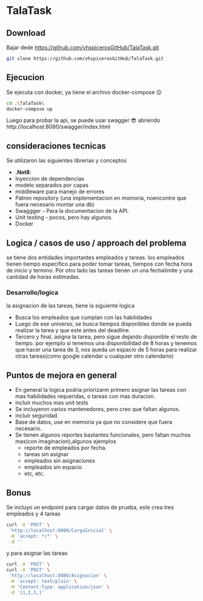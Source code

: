 # TalaTask


## Download
Bajar dede https://github.com/vhspicerosGitHub/TalaTask.git

```bash
git clone https://github.com/vhspicerosGitHub/TalaTask.git
```

## Ejecucion

Se ejecuta con docker, ya tiene el archivo docker-compose 😉

 ```bash
 cd .\TalaTask\
 docker-compose up

```

Luego para probar la api, se puede usar swagger 😎 abriendo http://localhost:8080/swagger/index.html

## consideraciones tecnicas

Se utilizaron las siguientes librerias y conceptos

* **.Net8**: 
* Inyeccion de dependencias
* modelo separados por capas
* middleware para manejo de errores
* Patron repository (una implementacion en momoria, noencontre que fuera necesario montar una db)
* Swaggger - Para la documentacion de la API.
* Unit testing - pocos, pero hay algunos.
* Docker

 ## Logica / casos de uso / approach del problema

 se tiene dos entidades importantes empleados y tareas. los empleados tienen tiempo especifico para poder tomar tareas, tiempos con fecha hora de inicio y termino. Por otro lado las tareas tienen un una fechalimite y una cantidad de horas estimadas.

 ### Desarrollo/logica
 la asignacion de las tareas, tiene la siguiente logica
 * Busca los empleados que cumplan con las habilidades
 * Luego de ese universo, se busca tiempos disponibles donde se pueda realizar la tarea y que este antes del deadline.
 * Tercero y final, asigna la tarea, pero sigue dejando disponible el resto de tiempo. por ejemplo si tenemos una disponibilidad de 8 horas y tenemos que hacer una tarea de 3, nos queda un espacio de 5 horas para realizar otras tareas(como google calendar u cualquier otro calendario)

## Puntos de mejora en general
* En general la logica podria priorizarm primero asignar las tareas con mas habilidades requeridas, o tareas con mas duracion.
* incluir muchos mas unit tests
* Se incluyeron varios mantenedores, pero creo que faltan algunos.
* incluir seguridad.
* Base de datos, use en memoria ya que no considere que  fuera necesario.
* Se tienen algunos reportes bastantes funcionales, pero faltan muchos mas(con imaginacion),algunos ejemplos
  * reporte de empleados por fecha.
  * tareas sin asignar
  * empleados sin asignaciones
  * empleados sin espacio
  * etc, etc.

## Bonus

Se incluyo un endpoint para cargar datos de prueba,  este crea tres empleados y 4 tareas

 ```bash
curl -X 'POST' \
  'http://localhost:8080/CargaInicial' \
  -H 'accept: */*' \
  -d ''

```

y para asignar las tareas

 ```bash
curl -X 'POST' \
curl -X 'POST' \
  'http://localhost:8080/Asignacion' \
  -H 'accept: text/plain' \
  -H 'Content-Type: application/json' \
  -d '[1,2,3,]'
```
